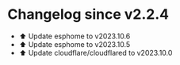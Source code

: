 # Changelog since v2.2.4
- ⬆️ Update esphome to v2023.10.6 
- ⬆️ Update esphome to v2023.10.5 
- ⬆️ Update cloudflare/cloudflared to v2023.10.0 
